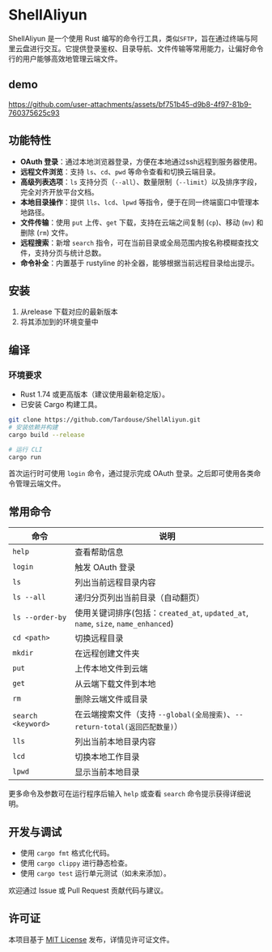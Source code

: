 # ShellAliyun

ShellAliyun 是一个使用 Rust 编写的命令行工具，类似`SFTP`，旨在通过终端与阿里云盘进行交互。它提供登录鉴权、目录导航、文件传输等常用能力，让偏好命令行的用户能够高效地管理云端文件。

## demo

<https://github.com/user-attachments/assets/bf751b45-d9b8-4f97-81b9-760375625c93>


## 功能特性

- **OAuth 登录**：通过本地浏览器登录，方便在本地通过ssh远程到服务器使用。
- **远程文件浏览**：支持 `ls`、`cd`、`pwd` 等命令查看和切换云端目录。
- **高级列表选项**：`ls` 支持分页（`--all`）、数量限制（`--limit`）以及排序字段，完全对齐开放平台文档。
- **本地目录操作**：提供 `lls`、`lcd`、`lpwd` 等指令，便于在同一终端窗口中管理本地路径。
- **文件传输**：使用 `put` 上传、`get` 下载，支持在云端之间复制 (`cp`)、移动 (`mv`) 和删除 (`rm`) 文件。
- **远程搜索**：新增 `search` 指令，可在当前目录或全局范围内按名称模糊查找文件，支持分页与统计总数。
- **命令补全**：内置基于 rustyline 的补全器，能够根据当前远程目录给出提示。

## 安装
1. 从release 下载对应的最新版本
2. 将其添加到的环境变量中

## 编译

### 环境要求

- Rust 1.74 或更高版本（建议使用最新稳定版）。
- 已安装 Cargo 构建工具。

```bash
git clone https://github.com/Tardouse/ShellAliyun.git
# 安装依赖并构建
cargo build --release

# 运行 CLI
cargo run
```

首次运行时可使用 `login` 命令，通过提示完成 OAuth 登录。之后即可使用各类命令管理云端文件。

## 常用命令

| 命令               | 说明                                                                              |
|--------------------|-----------------------------------------------------------------------------------|
| `help`             | 查看帮助信息                                                                      |
| `login`            | 触发 OAuth 登录                                                                   |
| `ls`               | 列出当前远程目录内容                                                              |
| `ls --all`         | 递归分页列出当前目录（自动翻页）                                                  |
| `ls --order-by`    | 使用关键词排序(包括：`created_at`, `updated_at`, `name`, `size`, `name_enhanced`)
| `cd <path>`        | 切换远程目录                                                                      |
| `mkdir`            | 在远程创建文件夹                                                                  |
| `put`              | 上传本地文件到云端                                                                |
| `get`              | 从云端下载文件到本地                                                              |
| `rm`               | 删除云端文件或目录                                                                |
| `search <keyword>` | 在云端搜索文件（支持 `--global(全局搜索)`、`--return-total(返回匹配数量)`）       |
| `lls`              | 列出当前本地目录内容                                                              |
| `lcd`              | 切换本地工作目录                                                                  |
| `lpwd`             | 显示当前本地目录                                                                  |

更多命令及参数可在运行程序后输入 `help` 或查看 `search` 命令提示获得详细说明。

## 开发与调试

- 使用 `cargo fmt` 格式化代码。
- 使用 `cargo clippy` 进行静态检查。
- 使用 `cargo test` 运行单元测试（如未来添加）。

欢迎通过 Issue 或 Pull Request 贡献代码与建议。

## 许可证

本项目基于 [MIT License](./LICENSE) 发布，详情见许可证文件。
